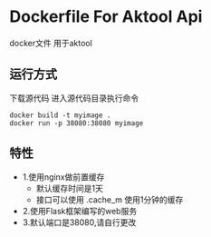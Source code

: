 # Dockerfile For Aktool Api
docker文件 用于aktool

## 运行方式

下载源代码
进入源代码目录执行命令
```shell
docker build -t myimage .
docker run -p 38080:38080 myimage
```

## 特性
- 1.使用nginx做前置缓存
  - 默认缓存时间是1天
  - 接口可以使用 .cache_m 使用1分钟的缓存
- 2.使用Flask框架编写的web服务
- 3.默认端口是38080,请自行更改